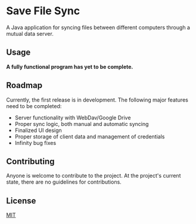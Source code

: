 # Save File Sync
A Java application for syncing files between different computers through a mutual data server.

## Usage
**A fully functional program has yet to be complete.**

## Roadmap
Currently, the first release is in development. The following major features need to be completed:
* Server functionality with WebDav/Google Drive
* Proper sync logic, both manual and automatic syncing
* Finalized UI design
* Proper storage of client data and management of credentials
* Infinity bug fixes 

## Contributing
Anyone is welcome to contribute to the project.
At the project's current state, there are no guidelines for contributions.

## License
[MIT](https://github.com/Nitrogen2Oxygen/SaveFileSync/blob/main/LICENSE)
